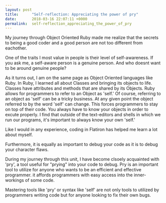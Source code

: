 ```yaml
---
layout: post
title:      "Self-reflection: Appreciating the power of pry"
date:       2018-03-16 22:07:11 +0000
permalink:  self-reflection_appreciating_the_power_of_pry
---
```



My journey through Object Oriented Ruby made me realize that the secrets to being a good coder and a good person are not too different from eachother. 

One of the traits I most value in people is their level of self-awareness. If you ask me, a self-aware person is a genuine person. And who doesnt want to be around genuine people?

As it turns out, I am on the same page as Object Oriented languages like Ruby.  In Ruby, I learned all about Classes and bringing its objects to life. Classes have attributes and methods that are shared by its Objects. Ruby allows for programmers to refer to an Object as 'self.' Of course, referring to an object as 'self' can be a tricky business. At any given point the object referred to by the word 'self' can change. This forces programmers to stay on top of their code. You always have to know your objects in order to excute properly. I find that outside of the text-editors and shells in which we run our programs, it's important to always know your own 'self.'

Like I would in any experience, coding in Flatiron has helped me learn a lot about myself. 

Furthermore, it is equally as important to debug your code as it is to debug your character flaws.

During my journey through this unit, I have become clsoely acquainted with 'pry', a tool useful for "prying" into your code to debug. Pry is an important tool to utilize for anyone who wants to be an efficient and effective programmer. it affords programmers with easy access into the inner-workings of some code. 

Mastering tools like 'pry' or syntax like 'self' are not only tools to utilized by programmers writing code but for anyone looking to fix their own bugs.


